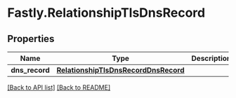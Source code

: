 # Fastly.RelationshipTlsDnsRecord

## Properties

Name | Type | Description | Notes
------------ | ------------- | ------------- | -------------
**dns_record** | [**RelationshipTlsDnsRecordDnsRecord**](RelationshipTlsDnsRecordDnsRecord.md) |  | [optional] 


[[Back to API list]](../../README.md#endpoints) [[Back to README]](../../README.md)
